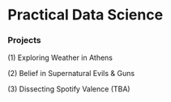 # Practical Data Science

### Projects

(1) Exploring Weather in Athens

(2) Belief in Supernatural Evils & Guns

(3) Dissecting Spotify Valence (TBA)
